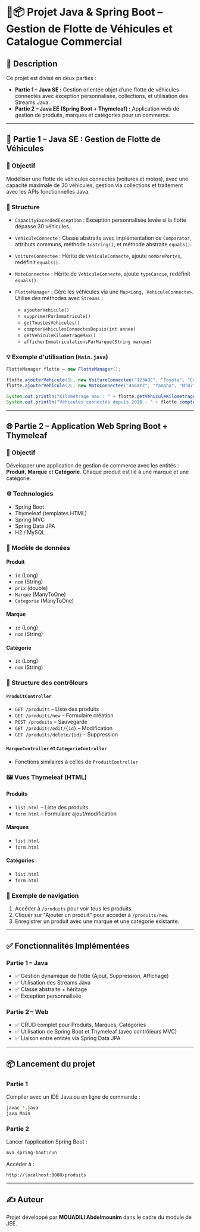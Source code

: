 # 🚗📦 Projet Java & Spring Boot – Gestion de Flotte de Véhicules et Catalogue Commercial

## 📌 Description

Ce projet est divisé en deux parties :

* **Partie 1 – Java SE :** Gestion orientée objet d’une flotte de véhicules connectés avec exception personnalisée, collections, et utilisation des Streams Java.
* **Partie 2 – Java EE (Spring Boot + Thymeleaf) :** Application web de gestion de produits, marques et catégories pour un commerce.

---

## 🧹 Partie 1 – Java SE : Gestion de Flotte de Véhicules

### 🎯 Objectif

Modéliser une flotte de véhicules connectés (voitures et motos), avec une capacité maximale de 30 véhicules, gestion via collections et traitement avec les APIs fonctionnelles Java.

### 📁 Structure

* `CapacityExceededException` : Exception personnalisée levée si la flotte dépasse 30 véhicules.
* `VehiculeConnecte` : Classe abstraite avec implémentation de `Comparator`, attributs communs, méthode `toString()`, et méthode abstraite `equals()`.
* `VoitureConnectee` : Hérite de `VehiculeConnecte`, ajoute `nombrePortes`, redéfinit `equals()`.
* `MotoConnectee` : Hérite de `VehiculeConnecte`, ajoute `typeCasque`, redéfinit `equals()`.
* `FlotteManager` : Gère les véhicules via une `Map<Long, VehiculeConnecte>`. Utilise des méthodes avec `Streams` :

  * `ajouterVehicule()`
  * `supprimerParImmatricule()`
  * `getTousLesVehicules()`
  * `compterVehiculesConnectesDepuis(int annee)`
  * `getVehiculeKilometrageMax()`
  * `afficherImmatriculationsParMarque(String marque)`

### 💡 Exemple d'utilisation (`Main.java`)

```java
FlotteManager flotte = new FlotteManager();

flotte.ajouterVehicule(1L, new VoitureConnectee("123ABC", "Toyota", "Corolla", 2019, 50000, true, 4));
flotte.ajouterVehicule(2L, new MotoConnectee("456XYZ", "Yamaha", "MT07", 2020, 12000, true, "Intégral"));

System.out.println("Kilométrage max : " + flotte.getVehiculeKilometrageMax());
System.out.println("Véhicules connectés depuis 2018 : " + flotte.compterVehiculesConnectesDepuis(2018));
```

---

## 🌐 Partie 2 – Application Web Spring Boot + Thymeleaf

### 🎯 Objectif

Développer une application de gestion de commerce avec les entités : **Produit**, **Marque** et **Catégorie**. Chaque produit est lié à une marque et une catégorie.

### ⚙️ Technologies

* Spring Boot
* Thymeleaf (templates HTML)
* Spring MVC
* Spring Data JPA
* H2 / MySQL

### 🧱 Modèle de données

#### Produit

* `id` (Long)
* `nom` (String)
* `prix` (double)
* `Marque` (ManyToOne)
* `Categorie` (ManyToOne)

#### Marque

* `id` (Long)
* `nom` (String)

#### Catégorie

* `id` (Long)
* `nom` (String)

### 📂 Structure des contrôleurs

#### `ProduitController`

* `GET /produits` – Liste des produits
* `GET /produits/new` – Formulaire création
* `POST /produits` – Sauvegarde
* `GET /produits/edit/{id}` – Modification
* `GET /produits/delete/{id}` – Suppression

#### `MarqueController` et `CategorieController`

* Fonctions similaires à celles de `ProduitController`

### 🖼️ Vues Thymeleaf (HTML)

#### Produits

* `list.html` – Liste des produits
* `form.html` – Formulaire ajout/modification

#### Marques

* `list.html`
* `form.html`

#### Catégories

* `list.html`
* `form.html`

### 🧪 Exemple de navigation

1. Accéder à `/produits` pour voir tous les produits.
2. Cliquer sur "Ajouter un produit" pour accéder à `/produits/new`.
3. Enregistrer un produit avec une marque et une catégorie existante.

---

## ✅ Fonctionnalités Implémentées

### Partie 1 – Java

* ✅ Gestion dynamique de flotte (Ajout, Suppression, Affichage)
* ✅ Utilisation des Streams Java
* ✅ Classe abstraite + héritage
* ✅ Exception personnalisée

### Partie 2 – Web

* ✅ CRUD complet pour Produits, Marques, Catégories
* ✅ Utilisation de Spring Boot et Thymeleaf (avec contrôleurs MVC)
* ✅ Liaison entre entités via Spring Data JPA

---

## 📦 Lancement du projet

### Partie 1

Compiler avec un IDE Java ou en ligne de commande :

```bash
javac *.java
java Main
```

### Partie 2

Lancer l’application Spring Boot :

```bash
mvn spring-boot:run
```

Accéder à :

```
http://localhost:8080/produits
```

---

## ✍️ Auteur

Projet développé par **MOUADILI Abdelmounim** dans le cadre du module de JEE.
